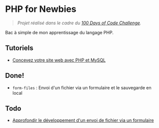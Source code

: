 # PHP for Newbies

> *Projet réalisé dans le cadre du [100 Days of Code Challenge](https://github.com/hugodessomme/100-days-of-code).*

Bac à simple de mon apprentissage du langage PHP.

## Tutoriels

- [Concevez votre site web avec PHP et MySQL](https://huit.re/php-for-newbies)

## Done!

- `form-files` : Envoi d'un fichier via un formulaire et le sauvegarde en local

## Todo

- [Approfondir le développement d'un envoi de fichier via un formulaire](https://huit.re/form-files-2)
